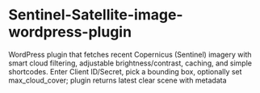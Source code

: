 # Sentinel-Satellite-image-wordpress-plugin
WordPress plugin that fetches recent Copernicus (Sentinel) imagery with smart cloud filtering, adjustable brightness/contrast, caching, and simple shortcodes. Enter Client ID/Secret, pick a bounding box, optionally set max_cloud_cover; plugin returns latest clear scene with metadata
